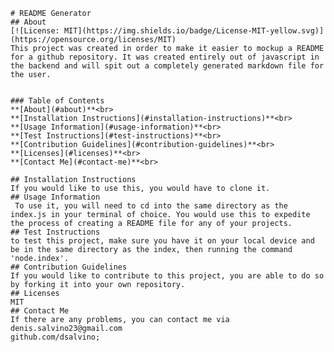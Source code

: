  
    # README Generator
    ## About
    [![License: MIT](https://img.shields.io/badge/License-MIT-yellow.svg)](https://opensource.org/licenses/MIT)
    This project was created in order to make it easier to mockup a README for a github repository. It was created entirely out of javascript in the backend and will spit out a completely generated markdown file for the user.
    
    
    ### Table of Contents
    **[About](#about)**<br>
    **[Installation Instructions](#installation-instructions)**<br>
    **[Usage Information](#usage-information)**<br>
    **[Test Instructions](#test-instructions)**<br>
    **[Contribution Guidelines](#contribution-guidelines)**<br>
    **[Licenses](#licenses)**<br>
    **[Contact Me](#contact-me)**<br>
    
    ## Installation Instructions
    If you would like to use this, you would have to clone it.
    ## Usage Information
     To use it, you will need to cd into the same directory as the index.js in your terminal of choice. You would use this to expedite the process of creating a README file for any of your projects.
    ## Test Instructions
    to test this project, make sure you have it on your local device and be in the same directory as the index, then running the command 'node.index'.
    ## Contribution Guidelines
    If you would like to contribute to this project, you are able to do so by forking it into your own repository.
    ## Licenses
    MIT
    ## Contact Me
    If there are any problems, you can contact me via denis.salvino23@gmail.com
    github.com/dsalvino;
    
    